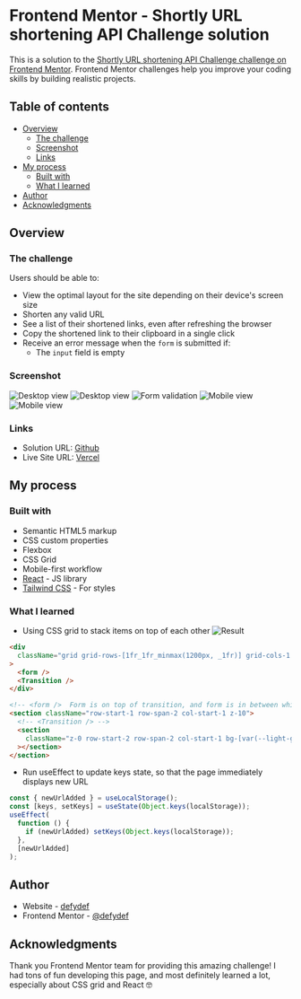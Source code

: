 # Frontend Mentor - Shortly URL shortening API Challenge solution

This is a solution to the [Shortly URL shortening API Challenge challenge on Frontend Mentor](https://www.frontendmentor.io/challenges/url-shortening-api-landing-page-2ce3ob-G). Frontend Mentor challenges help you improve your coding skills by building realistic projects.

## Table of contents

- [Overview](#overview)
  - [The challenge](#the-challenge)
  - [Screenshot](#screenshot)
  - [Links](#links)
- [My process](#my-process)
  - [Built with](#built-with)
  - [What I learned](#what-i-learned)
- [Author](#author)
- [Acknowledgments](#acknowledgments)

## Overview

### The challenge

Users should be able to:

- View the optimal layout for the site depending on their device's screen size
- Shorten any valid URL
- See a list of their shortened links, even after refreshing the browser
- Copy the shortened link to their clipboard in a single click
- Receive an error message when the `form` is submitted if:
  - The `input` field is empty

### Screenshot

![Desktop view](./public/screenshot/desktop%20view.png)
![Desktop view](./public/screenshot/desktop%20view%203.png)
![Form validation](./public/screenshot/form%20validation.png)
![Mobile view](./public/screenshot/mobile%20view.png)
![Mobile view](./public/screenshot/mobile%20view%202.png)

### Links

- Solution URL: [Github](https://github.com/defydef/url-shortening-landingpage)
- Live Site URL: [Vercel](https://url-shortening-landingpage.vercel.app/)

## My process

### Built with

- Semantic HTML5 markup
- CSS custom properties
- Flexbox
- CSS Grid
- Mobile-first workflow
- [React](https://react.dev/) - JS library
- [Tailwind CSS](https://tailwindcss.com/) - For styles

### What I learned

- Using CSS grid to stack items on top of each other
  ![Result](./public//screenshot/Form%20-%20Transition%20stacking.png)

```html
<div
  className="grid grid-rows-[1fr_1fr_minmax(1200px, _1fr)] grid-cols-1 pt-24"
>
  <form />
  <Transition />
</div>

<!-- <form />  Form is on top of transition, and form is in between white and light grey background-->
<section className="row-start-1 row-span-2 col-start-1 z-10">
  <!-- <Transition /> -->
  <section
    className="z-0 row-start-2 row-span-2 col-start-1 bg-[var(--light-grey)] "
  ></section>
</section>
```

- Run useEffect to update keys state, so that the page immediately displays new URL

```js
const { newUrlAdded } = useLocalStorage();
const [keys, setKeys] = useState(Object.keys(localStorage));
useEffect(
  function () {
    if (newUrlAdded) setKeys(Object.keys(localStorage));
  },
  [newUrlAdded]
);
```

## Author

- Website - [defydef](https://github.com/defydef)
- Frontend Mentor - [@defydef](https://www.frontendmentor.io/profile/defydef)

## Acknowledgments

Thank you Frontend Mentor team for providing this amazing challenge! I had tons of fun developing this page, and most definitely learned a lot, especially about CSS grid and React 🤓

